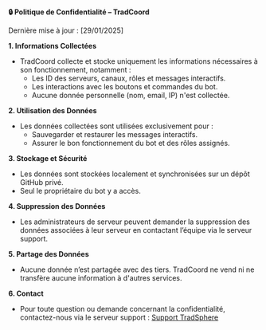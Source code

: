 **🔒 Politique de Confidentialité – TradCoord**

Dernière mise à jour : [29/01/2025]

**1. Informations Collectées**
- TradCoord collecte et stocke uniquement les informations nécessaires à son fonctionnement, notamment :
  - Les ID des serveurs, canaux, rôles et messages interactifs.
  - Les interactions avec les boutons et commandes du bot.
  - Aucune donnée personnelle (nom, email, IP) n'est collectée.

**2. Utilisation des Données**
- Les données collectées sont utilisées exclusivement pour :
  - Sauvegarder et restaurer les messages interactifs.
  - Assurer le bon fonctionnement du bot et des rôles assignés.

**3. Stockage et Sécurité**
- Les données sont stockées localement et synchronisées sur un dépôt GitHub privé.
- Seul le propriétaire du bot y a accès.

**4. Suppression des Données**
- Les administrateurs de serveur peuvent demander la suppression des données associées à leur serveur en contactant l’équipe via le serveur support.

**5. Partage des Données**
- Aucune donnée n’est partagée avec des tiers. TradCoord ne vend ni ne transfère aucune information à d'autres services.

**6. Contact**
- Pour toute question ou demande concernant la confidentialité, contactez-nous via le serveur support : [Support TradSphere](https://discord.gg/c5zvbAWwu8)
